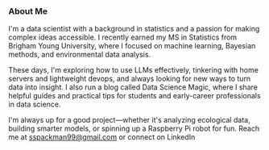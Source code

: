 ### About Me

I'm a data scientist with a background in statistics and a passion for making complex ideas accessible. I recently earned my MS in Statistics from Brigham Young University, where I focused on machine learning, Bayesian methods, and environmental data analysis.

These days, I'm exploring how to use LLMs effectively, tinkering with home servers and lightweight devops, and always looking for new ways to turn data into insight. I also run a blog called Data Science Magic, where I share helpful guides and practical tips for students and early-career professionals in data science.

I'm always up for a good project—whether it's analyzing ecological data, building smarter models, or spinning up a Raspberry Pi robot for fun.
Reach me at sspackman99@gmail.com or connect on LinkedIn

<!--
**sspackman99/sspackman99** is a ✨ _special_ ✨ repository because its `README.md` (this file) appears on your GitHub profile.

Here are some ideas to get you started:

- 🔭 I’m currently working on ...
- 🌱 I’m currently learning ...
- 👯 I’m looking to collaborate on ...
- 🤔 I’m looking for help with ...
- 💬 Ask me about ...
- 📫 How to reach me: ...
- 😄 Pronouns: ...
- ⚡ Fun fact: ...
-->
